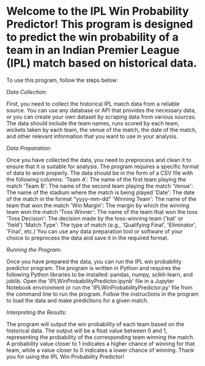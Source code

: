 # Welcome to the IPL Win Probability Predictor! This program is designed to predict the win probability of a team in an Indian Premier League (IPL) match based on historical data.

To use this program, follow the steps below:

_*Data Collection:*_

First, you need to collect the historical IPL match data from a reliable source. You can use any database or API that provides the necessary data, or you can create your own dataset by scraping data from various sources.
The data should include the team names, runs scored by each team, wickets taken by each team, the venue of the match, the date of the match, and other relevant information that you want to use in your analysis.

_*Data Preparation:*_

Once you have collected the data, you need to preprocess and clean it to ensure that it is suitable for analysis.
The program requires a specific format of data to work properly. The data should be in the form of a CSV file with the following columns:
'Team A': The name of the first team playing the match
'Team B': The name of the second team playing the match
'Venue': The name of the stadium where the match is being played
'Date': The date of the match in the format "yyyy-mm-dd"
'Winning Team': The name of the team that won the match
'Win Margin': The margin by which the winning team won the match
'Toss Winner': The name of the team that won the toss
'Toss Decision': The decision made by the toss-winning team ('bat' or 'field')
'Match Type': The type of match (e.g., 'Qualifying Final', 'Eliminator', 'Final', etc.)
You can use any data preparation tool or software of your choice to preprocess the data and save it in the required format.

_*Running the Program:*_

Once you have prepared the data, you can run the IPL win probability predictor program.
The program is written in Python and requires the following Python libraries to be installed: pandas, numpy, scikit-learn, and joblib.
Open the 'IPLWinProbabilityPredictor.ipynb' file in a Jupyter Notebook environment or run the 'IPLWinProbabilityPredictor.py' file from the command line to run the program.
Follow the instructions in the program to load the data and make predictions for a given match.

_*Interpreting the Results:*_

The program will output the win probability of each team based on the historical data.
The output will be a float value between 0 and 1, representing the probability of the corresponding team winning the match.
A probability value closer to 1 indicates a higher chance of winning for that team, while a value closer to 0 indicates a lower chance of winning.
Thank you for using the IPL Win Probability Predictor!
